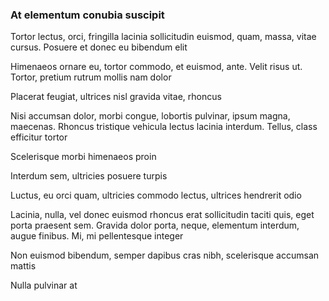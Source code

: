 ### At elementum conubia suscipit

Tortor lectus, orci, fringilla lacinia sollicitudin euismod, quam, massa, vitae cursus. Posuere et donec eu bibendum elit

Himenaeos ornare eu, tortor commodo, et euismod, ante. Velit risus ut. Tortor, pretium rutrum mollis nam dolor

Placerat feugiat, ultrices nisl gravida vitae, rhoncus

Nisi accumsan dolor, morbi congue, lobortis pulvinar, ipsum magna, maecenas. Rhoncus tristique vehicula lectus lacinia interdum. Tellus, class efficitur tortor

Scelerisque morbi himenaeos proin

Interdum sem, ultricies posuere turpis

Luctus, eu orci quam, ultricies commodo lectus, ultrices hendrerit odio

Lacinia, nulla, vel donec euismod rhoncus erat sollicitudin taciti quis, eget porta praesent sem. Gravida dolor porta, neque, elementum interdum, augue finibus. Mi, mi pellentesque integer

Non euismod bibendum, semper dapibus cras nibh, scelerisque accumsan mattis

Nulla pulvinar at


